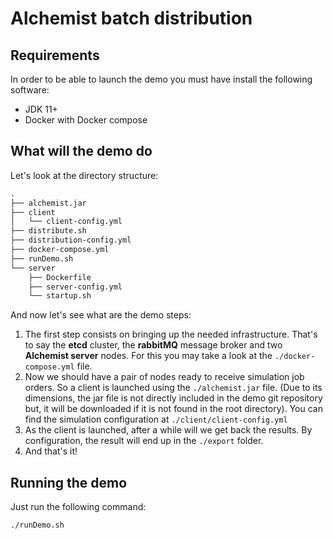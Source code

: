 # Alchemist batch distribution

## Requirements

In order to be able to launch the demo you must have install the following software:

* JDK 11+
* Docker with Docker compose

## What will the demo do

Let's look at the directory structure:
```txt
.
├── alchemist.jar
├── client
│   └── client-config.yml
├── distribute.sh
├── distribution-config.yml
├── docker-compose.yml
├── runDemo.sh
└── server
    ├── Dockerfile
    ├── server-config.yml
    └── startup.sh
```

And now let's see what are the demo steps:

1. The first step consists on bringing up the needed infrastructure. That's to say the **etcd** cluster, the **rabbitMQ** message broker and two **Alchemist server** nodes. For this you may take a look at the `./docker-compose.yml` file.
2. Now we should have a pair of nodes ready to receive simulation job orders. So a client is launched using the `./alchemist.jar` file. (Due to its dimensions, the jar file is not directly included in the demo git repository but, it will be downloaded if it is not found in the root directory). You can find the simulation configuration at `./client/client-config.yml`
3. As the client is launched, after a while will we get back the results. By configuration, the result will end up in the `./export` folder.
4. And that's it!

## Running the demo

Just run the following command:

```bash
./runDemo.sh
```
